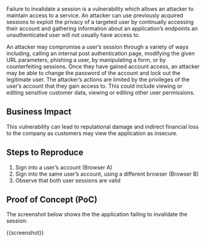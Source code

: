 Failure to invalidate a session is a vulnerability which allows an attacker to maintain access to a service. An attacker can use previously acquired sessions to exploit the privacy of a targeted user by continually accessing their account and gathering information about an application’s endpoints an unauthenticated user will not usually have access to.

An attacker may compromise a user’s session through a variety of ways including, calling an internal post authentication page, modifying the given URL parameters, phishing a user, by manipulating a form, or by counterfeiting sessions. Once they have gained account access, an attacker may be able to change the password of the account and lock out the legitimate user. The attacker’s actions are limited by the privileges of the user’s account that they gain access to. This could include viewing or editing sensitive customer data, viewing or editing other user permissions.

## Business Impact

This vulnerability can lead to reputational damage and indirect financial loss to the company as customers may view the application as insecure.

## Steps to Reproduce

1. Sign into a user’s account (Browser A)
1. Sign into the same user’s account, using a different browser (Browser B)
1. Observe that both user sessions are valid

## Proof of Concept (PoC)

The screenshot below shows the the application failing to invalidate the session:

{{screenshot}}
